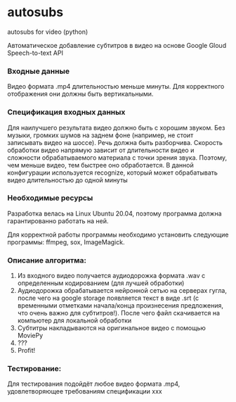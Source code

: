 # autosubs
autosubs for video (python)

Автоматическое добавление субтитров в видео на основе Google Gloud Speech-to-text API

### Входные данные
Видео формата .mp4 длительностью меньше минуты.
Для корректного отображения они должны быть вертикальными.

### Спецификация входных данных

Для наилучшего результата видео должно быть с хорошим звуком. Без музыки, громких шумов на заднем фоне (например, не стоит записывать видео на шоссе).
Речь должна быть разборчива.
Скорость обработки видео напрямую зависит от длительности видео и сложности обрабатываемого материала с точки зрения звука. Поэтому, чем меньше видео,
тем быстрее оно обработается. 
В данной конфигурации используется recognize, который может обрабатывать видео длительностью до одной минуты

### Необходимые ресурсы

Разработка велась на Linux Ubuntu 20.04, поэтому программа должна гарантированно работать на ней.

Для корректной работы программы необходимо установить следующие программы: ffmpeg, sox, ImageMagick.

### Описание алгоритма:
1. Из входного видео получается аудиодорожка формата .wav с определенным кодированием (для лучшей обработки)
2. Аудиодорожка обрабатывается нейронной сетью на серверах гугла, после чего на google storage появляется текст в виде .srt 
(с временными отметками начала/конца произнесения предложения, что очень важно для субтитров!). После чего файл скачивается на компьютер для локальной обработки
3. Субтитры накладываются на оригинальное видео с помощью MoviePy
4. ???
5. Profit!

### Тестирование:
Для тестирования подойдёт любое видео формата .mp4, удовлетворяющее требованиям спецификации
xxx
